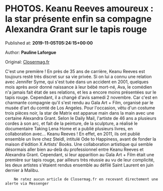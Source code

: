 
# PHOTOS. Keanu Reeves amoureux : la star présente enfin sa compagne Alexandra Grant sur le tapis rouge

Published at: **2019-11-05T05:24:15+00:00**

Author: **Pauline Laforgue**

Original: [Closermag.fr](https://www.closermag.fr/people/photos-keanu-reeves-amoureux-la-star-presente-enfin-sa-compagne-alexandra-grant-1044694)

C'est une première ! En près de 35 ans de carrière, Keanu Reeves est toujours resté très discret sur sa vie privée. Si on lui a connu une relation avec Jennifer Syme, qui s'est tuée dans un accident en 2001, quelques mois après avoir donné naissance à leur bébé mort-né, Ava, le comédien n'a jamais fait état de ses relations, et les a encore moins présentées sur le tapis rouge. Cependant, il a changé d'avis samedi 2 novembre. Car c'est en charmante compagnie qu'il s'est rendu au Gala Art + Film, organisé par le musée d'art du comté de Los Angeles.
Pour l'occasion, vêtu d'un costume trois pièces noir, la star de Matrix est apparue main dans la main avec une certaine Alexandra Grant. Selon le Daily Mail, l'artiste de 46 ans a plusieurs cordes à son arc, et fait de la peinture, de la sculpture, a réalisé le documentaire Taking Lena Home et a publié plusieurs livres, en collaboration avec... Keanu Reeves ! En effet, en 2011, ils ont publié ensemble un livre chez Steidl, intitulé Ode to Happiness, avant de fonder la maison d'édition X Artists' Books.
Une collaboration artistique qui semble désormais aller bien au-delà du professionnel entre Keanu Reeves et Alexandra Grant. Cependant, si leur apparition au Gala Art + Film était une première sur tapis rouge, par ailleurs très réussie au vu de leur complicité, les deux artistes s'étaient rendus ensemble au défilé Saint Laurent en juin dernier à Malibu.

        Ne ratez aucun article de Closermag.fr en recevant directement une alerte via Messenger
      
